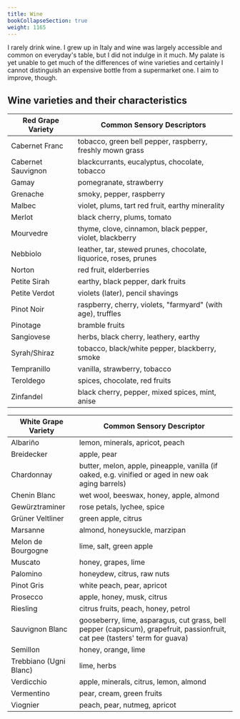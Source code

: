 ```yaml
---
title: Wine
bookCollapseSection: true
weight: 1165
---
```


I rarely drink wine. I grew up in Italy and wine was largely accessible and 
common on everyday's table, but I did not indulge in it much. My palate is yet 
unable to get much of the differences of wine varieties and certainly I cannot 
distinguish an expensive bottle from a supermarket one. I aim to improve, 
though.

## Wine varieties and their characteristics

|Red Grape Variety | Common Sensory Descriptors|
|------------------|---------------------------|
|Cabernet Franc | tobacco, green bell pepper, raspberry, freshly mown grass|
|Cabernet Sauvignon	| blackcurrants, eucalyptus, chocolate, tobacco|
|Gamay | pomegranate, strawberry|
|Grenache | smoky, pepper, raspberry|
|Malbec | violet, plums, tart red fruit, earthy minerality|
|Merlot | black cherry, plums, tomato|
|Mourvedre | thyme, clove, cinnamon, black pepper, violet, blackberry|
|Nebbiolo | leather, tar, stewed prunes, chocolate, liquorice, roses, prunes|
|Norton | red fruit, elderberries|
|Petite Sirah | earthy, black pepper, dark fruits|
|Petite Verdot | violets (later), pencil shavings|
|Pinot Noir | raspberry, cherry, violets, "farmyard" (with age), truffles|
|Pinotage | bramble fruits|
|Sangiovese | herbs, black cherry, leathery, earthy|
|Syrah/Shiraz | tobacco, black/white pepper, blackberry, smoke|
|Tempranillo | vanilla, strawberry, tobacco|
|Teroldego | spices, chocolate, red fruits|
|Zinfandel | black cherry, pepper, mixed spices, mint, anise|
	
|White Grape Variety | Common Sensory Descriptor|
|--------------------|--------------------------|
|Albariño | lemon, minerals, apricot, peach|
|Breidecker | apple, pear|
|Chardonnay | butter, melon, apple, pineapple, vanilla (if oaked, e.g. vinified or aged in new oak aging barrels)|
|Chenin Blanc | wet wool, beeswax, honey, apple, almond|
|Gewürztraminer | rose petals, lychee, spice|
|Grüner Veltliner | green apple, citrus|
|Marsanne | almond, honeysuckle, marzipan|
|Melon de Bourgogne | lime, salt, green apple|
|Muscato | honey, grapes, lime|
|Palomino | honeydew, citrus, raw nuts|
|Pinot Gris | white peach, pear, apricot|
|Prosecco | apple, honey, musk, citrus|
|Riesling | citrus fruits, peach, honey, petrol|
|Sauvignon Blanc | gooseberry, lime, asparagus, cut grass, bell pepper (capsicum), grapefruit, passionfruit, cat pee (tasters' term for guava)|
|Semillon | honey, orange, lime|
|Trebbiano (Ugni Blanc) | lime, herbs|
|Verdicchio | apple, minerals, citrus, lemon, almond|
|Vermentino | pear, cream, green fruits|
|Viognier | peach, pear, nutmeg, apricot|
